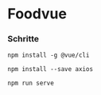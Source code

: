# Foodvue


### Schritte 
```
npm install -g @vue/cli

npm install --save axios

npm run serve

```

